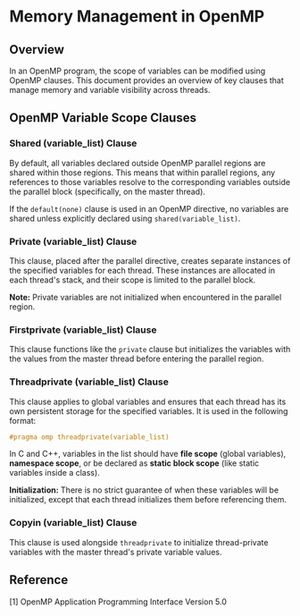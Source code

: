 # Memory Management in OpenMP

## Overview
In an OpenMP program, the scope of variables can be modified using OpenMP clauses. This document provides an overview of key clauses that manage memory and variable visibility across threads.

## OpenMP Variable Scope Clauses

### Shared (variable_list) Clause
By default, all variables declared outside OpenMP parallel regions are shared within those regions. This means that within parallel regions, any references to those variables resolve to the corresponding variables outside the parallel block (specifically, on the master thread).

If the `default(none)` clause is used in an OpenMP directive, no variables are shared unless explicitly declared using `shared(variable_list)`.

### Private (variable_list) Clause
This clause, placed after the parallel directive, creates separate instances of the specified variables for each thread. These instances are allocated in each thread's stack, and their scope is limited to the parallel block.

**Note:** Private variables are not initialized when encountered in the parallel region.

### Firstprivate (variable_list) Clause
This clause functions like the `private` clause but initializes the variables with the values from the master thread before entering the parallel region.

### Threadprivate (variable_list) Clause
This clause applies to global variables and ensures that each thread has its own persistent storage for the specified variables. It is used in the following format:

```cpp
#pragma omp threadprivate(variable_list)
```

In C and C++, variables in the list should have **file scope** (global variables), **namespace scope**, or be declared as **static block scope** (like static variables inside a class).

**Initialization:**
There is no strict guarantee of when these variables will be initialized, except that each thread initializes them before referencing them.

### Copyin (variable_list) Clause
This clause is used alongside `threadprivate` to initialize thread-private variables with the master thread's private variable values.


## Reference
[1] OpenMP Application Programming Interface Version 5.0
